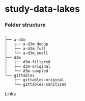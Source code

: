 # study-data-lakes

### Folder structure
```
.
├── a-d3m
│   ├── a-d3m_dedup
│   ├── a-d3m_full
│   └── a-d3m_small
├── d3m
│   ├── d3m-filtered
│   ├── d3m-original
│   └── d3m-sampled
└── gittables
    ├── gittables-original
    └── gittables-sanitized
```

Links
```

```